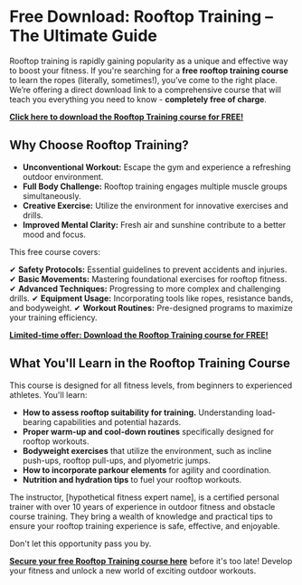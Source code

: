 # Free Download: Rooftop Training – The Ultimate Guide

Rooftop training is rapidly gaining popularity as a unique and effective way to boost your fitness. If you're searching for a **free rooftop training course** to learn the ropes (literally, sometimes!), you’ve come to the right place. We’re offering a direct download link to a comprehensive course that will teach you everything you need to know - **completely free of charge**.

[**Click here to download the Rooftop Training course for FREE!**](https://udemywork.com/rooftop-training)

## Why Choose Rooftop Training?

*   **Unconventional Workout:** Escape the gym and experience a refreshing outdoor environment.
*   **Full Body Challenge:** Rooftop training engages multiple muscle groups simultaneously.
*   **Creative Exercise:** Utilize the environment for innovative exercises and drills.
*   **Improved Mental Clarity:** Fresh air and sunshine contribute to a better mood and focus.

This free course covers:

✔ **Safety Protocols:** Essential guidelines to prevent accidents and injuries.
✔ **Basic Movements:** Mastering foundational exercises for rooftop fitness.
✔ **Advanced Techniques:** Progressing to more complex and challenging drills.
✔ **Equipment Usage:** Incorporating tools like ropes, resistance bands, and bodyweight.
✔ **Workout Routines:** Pre-designed programs to maximize your training efficiency.

[**Limited-time offer: Download the Rooftop Training course for FREE!**](https://udemywork.com/rooftop-training)

## What You'll Learn in the Rooftop Training Course

This course is designed for all fitness levels, from beginners to experienced athletes. You'll learn:

*   **How to assess rooftop suitability for training.** Understanding load-bearing capabilities and potential hazards.
*   **Proper warm-up and cool-down routines** specifically designed for rooftop workouts.
*   **Bodyweight exercises** that utilize the environment, such as incline push-ups, rooftop pull-ups, and plyometric jumps.
*   **How to incorporate parkour elements** for agility and coordination.
*   **Nutrition and hydration tips** to fuel your rooftop workouts.

The instructor, [hypothetical fitness expert name], is a certified personal trainer with over 10 years of experience in outdoor fitness and obstacle course training. They bring a wealth of knowledge and practical tips to ensure your rooftop training experience is safe, effective, and enjoyable.

Don't let this opportunity pass you by.

**[Secure your free Rooftop Training course here](https://udemywork.com/rooftop-training)** before it's too late! Develop your fitness and unlock a new world of exciting outdoor workouts.
